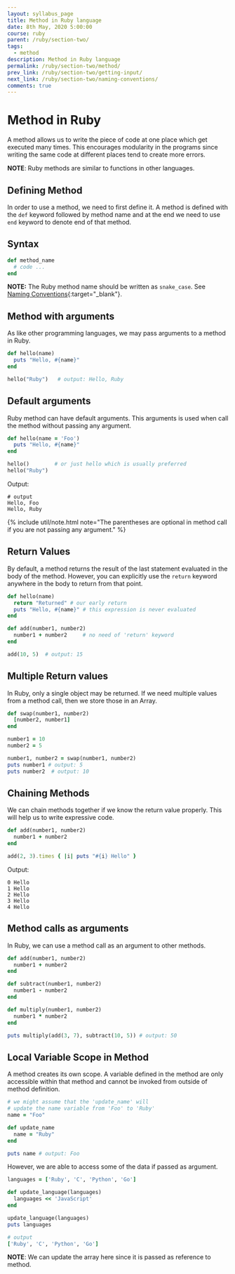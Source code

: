 ```yaml
---
layout: syllabus_page
title: Method in Ruby language
date: 8th May, 2020 5:00:00
course: ruby
parent: /ruby/section-two/
tags:
  - method
description: Method in Ruby language
permalink: /ruby/section-two/method/
prev_link: /ruby/section-two/getting-input/
next_link: /ruby/section-two/naming-conventions/
comments: true
---
```


# Method in Ruby

A method allows us to write the piece of code at one place which get executed many times.
This encourages modularity in the programs since writing the same code at different places tend to create more errors.

__NOTE__: Ruby methods are similar to functions in other languages.

## Defining Method

In order to use a method, we need to first define it.
A method is defined with the `def` keyword followed by method name and at the end we need to use `end` keyword to denote end of that method.

## Syntax

```ruby
def method_name
  # code ...
end
```

__NOTE:__ The Ruby method name should be written as `snake_case`.
See [Naming Conventions](../naming-conventions#snake-case-for-symbols-methods-and-variables){:target="_blank"}.


## Method with arguments

As like other programming languages, we may pass arguments to a method in Ruby.

```ruby
def hello(name)
  puts "Hello, #{name}"
end

hello("Ruby")   # output: Hello, Ruby
```

## Default arguments

Ruby method can have default arguments.
This arguments is used when call the method without passing any argument.

```ruby
def hello(name = 'Foo')
  puts "Hello, #{name}"
end

hello()        # or just hello which is usually preferred
hello("Ruby")
```

Output:

```plain
# output
Hello, Foo
Hello, Ruby
```

{% include util/note.html
  note="The parentheses are optional in method call if you are not passing any argument."
%}

## Return Values

By default, a method returns the result of the last statement evaluated in the body of the method.
However, you can explicitly use the `return` keyword anywhere in the body to return from that point.

```ruby
def hello(name)
  return "Returned" # our early return
  puts "Hello, #{name}" # this expression is never evaluated
end

def add(number1, number2)
  number1 + number2     # no need of 'return' keyword
end

add(10, 5)  # output: 15
```

## Multiple Return values

In Ruby, only a single object may be returned.
If we need multiple values from a method call, then we store those in an Array.

```ruby
def swap(number1, number2)
  [number2, number1]
end

number1 = 10
number2 = 5

number1, number2 = swap(number1, number2)
puts number1 # output: 5
puts number2  # output: 10
```

## Chaining Methods

We can chain methods together if we know the return value properly.
This will help us to write expressive code.

```ruby
def add(number1, number2)
  number1 + number2
end

add(2, 3).times { |i| puts "#{i} Hello" }
```

Output:

```plain
0 Hello
1 Hello
2 Hello
3 Hello
4 Hello
```

## Method calls as arguments

In Ruby, we can use a method call as an argument to other methods.

```ruby
def add(number1, number2)
  number1 + number2
end

def subtract(number1, number2)
  number1 - number2
end

def multiply(number1, number2)
  number1 * number2
end

puts multiply(add(3, 7), subtract(10, 5)) # output: 50
```

## Local Variable Scope in Method

A method creates its own scope.
A variable defined in the method are only accessible within that method and cannot be invoked from outside of method definition.

```ruby
# we might assume that the 'update_name' will
# update the name variable from 'Foo' to 'Ruby'
name = "Foo"

def update_name
  name = "Ruby"
end

puts name # output: Foo
```

However, we are able to access some of the data if passed as argument.

```ruby
languages = ['Ruby', 'C', 'Python', 'Go']

def update_language(languages)
  languages << 'JavaScript'
end

update_language(languages)
puts languages

# output
['Ruby', 'C', 'Python', 'Go']
```

__NOTE__: We can update the array here since it is passed as reference to method.

